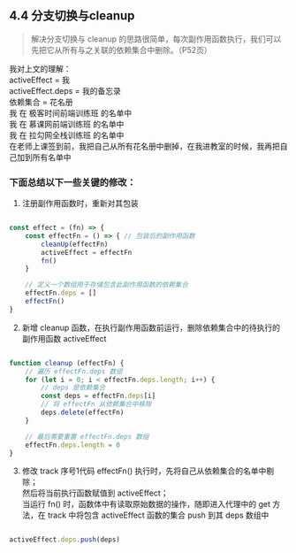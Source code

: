 ## 4.4 分支切换与cleanup
> 解决分支切换与 cleanup 的思路很简单，每次副作用函数执行，我们可以先把它从所有与之关联的依赖集合中删除。（P52页）

我对上文的理解：  
activeEffect = 我  
activeEffect.deps = 我的备忘录  
依赖集合 = 花名册  
我 在 极客时间前端训练班 的名单中  
我 在 慕课网前端训练班   的名单中  
我 在 拉勾网全栈训练班   的名单中  
在老师上课签到前，我把自己从所有花名册中删掉，在我进教室的时候，我再把自己加到所有名单中

### 下面总结以下一些关键的修改：
1. 注册副作用函数时，重新对其包装
```javascript

const effect = (fn) => {
    const effectFn = () => { // 包装后的副作用函数
        cleanUp(effectFn)
        activeEffect = effectFn
        fn()
    }

    // 定义一个数组用于存储包含此副作用函数的依赖集合
    effectFn.deps = []
    effectFn()
}
```

2. 新增 cleanup 函数，在执行副作用函数前运行，删除依赖集合中的待执行的副作用函数 activeEffect
```js

function cleanup (effectFn) {
    // 遍历 effectFn.deps 数组
    for (let i = 0; i < effectFn.deps.length; i++) {
        // deps 是依赖集合
        const deps = effectFn.deps[i]
        // 将 effectFn 从依赖集合中移除
        deps.delete(effectFn)
    }

    // 最后需要重置 effectFn.deps 数组
    effectFn.deps.length = 0
}
```

3. 修改 track
序号1代码 effectFn() 执行时，先将自己从依赖集合的名单中剔除；  
然后将当前执行函数赋值到 activeEffect；  
当运行 fn() 时，函数体中有读取原始数据的操作，随即进入代理中的 get 方法，在 track 中将包含 activeEffect 函数的集合 push 到其 deps 数组中
```javascript

activeEffect.deps.push(deps)
```